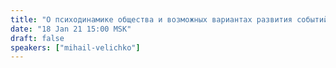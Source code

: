 ```yaml
---
title: "О психодинамике общества и возможных вариантах развития событий в концептуальном движении"
date: "18 Jan 21 15:00 MSK"
draft: false
speakers: ["mihail-velichko"]  
---
```

 

